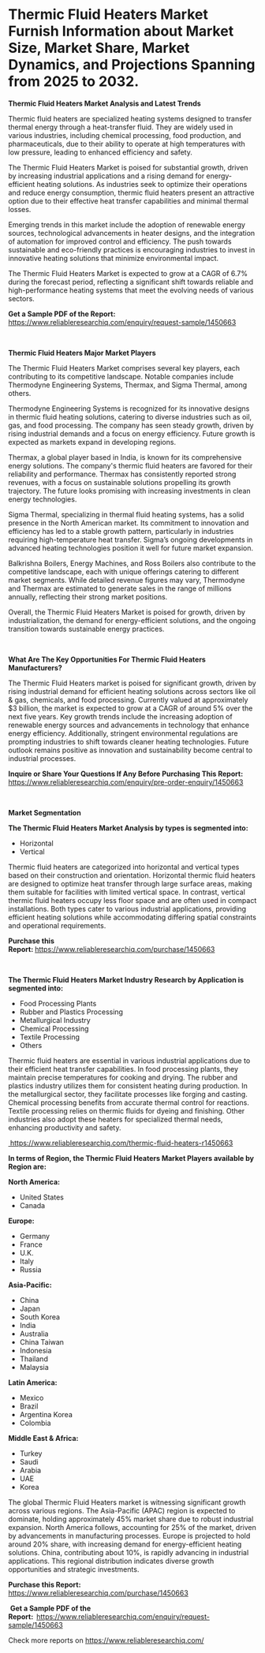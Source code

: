 <p><h1>Thermic Fluid Heaters Market Furnish Information about Market Size, Market Share, Market Dynamics, and Projections Spanning from 2025 to 2032.</h1></p><p><strong>Thermic Fluid Heaters Market Analysis and Latest Trends</strong></p>
<p><p>Thermic fluid heaters are specialized heating systems designed to transfer thermal energy through a heat-transfer fluid. They are widely used in various industries, including chemical processing, food production, and pharmaceuticals, due to their ability to operate at high temperatures with low pressure, leading to enhanced efficiency and safety.</p><p>The Thermic Fluid Heaters Market is poised for substantial growth, driven by increasing industrial applications and a rising demand for energy-efficient heating solutions. As industries seek to optimize their operations and reduce energy consumption, thermic fluid heaters present an attractive option due to their effective heat transfer capabilities and minimal thermal losses.</p><p>Emerging trends in this market include the adoption of renewable energy sources, technological advancements in heater designs, and the integration of automation for improved control and efficiency. The push towards sustainable and eco-friendly practices is encouraging industries to invest in innovative heating solutions that minimize environmental impact.</p><p>The Thermic Fluid Heaters Market is expected to grow at a CAGR of 6.7% during the forecast period, reflecting a significant shift towards reliable and high-performance heating systems that meet the evolving needs of various sectors.</p></p>
<p><strong>Get a Sample PDF of the Report:&nbsp;</strong> <a href="https://www.reliableresearchiq.com/enquiry/request-sample/1450663?utm_campaign=2275&utm_medium=2&utm_source=Github&utm_content=ia&utm_term=17022025&utm_id=thermic-fluid-heaters">https://www.reliableresearchiq.com/enquiry/request-sample/1450663</a></p>
<p>&nbsp;</p>
<p><strong>Thermic Fluid Heaters Major Market Players</strong></p>
<p><p>The Thermic Fluid Heaters Market comprises several key players, each contributing to its competitive landscape. Notable companies include Thermodyne Engineering Systems, Thermax, and Sigma Thermal, among others. </p><p>Thermodyne Engineering Systems is recognized for its innovative designs in thermic fluid heating solutions, catering to diverse industries such as oil, gas, and food processing. The company has seen steady growth, driven by rising industrial demands and a focus on energy efficiency. Future growth is expected as markets expand in developing regions.</p><p>Thermax, a global player based in India, is known for its comprehensive energy solutions. The company's thermic fluid heaters are favored for their reliability and performance. Thermax has consistently reported strong revenues, with a focus on sustainable solutions propelling its growth trajectory. The future looks promising with increasing investments in clean energy technologies.</p><p>Sigma Thermal, specializing in thermal fluid heating systems, has a solid presence in the North American market. Its commitment to innovation and efficiency has led to a stable growth pattern, particularly in industries requiring high-temperature heat transfer. Sigma’s ongoing developments in advanced heating technologies position it well for future market expansion.</p><p>Balkrishna Boilers, Energy Machines, and Ross Boilers also contribute to the competitive landscape, each with unique offerings catering to different market segments. While detailed revenue figures may vary, Thermodyne and Thermax are estimated to generate sales in the range of millions annually, reflecting their strong market positions.</p><p>Overall, the Thermic Fluid Heaters Market is poised for growth, driven by industrialization, the demand for energy-efficient solutions, and the ongoing transition towards sustainable energy practices.</p></p>
<p>&nbsp;</p>
<p><strong>What Are The Key Opportunities For Thermic Fluid Heaters Manufacturers?</strong></p>
<p><p>The Thermic Fluid Heaters market is poised for significant growth, driven by rising industrial demand for efficient heating solutions across sectors like oil & gas, chemicals, and food processing. Currently valued at approximately $3 billion, the market is expected to grow at a CAGR of around 5% over the next five years. Key growth trends include the increasing adoption of renewable energy sources and advancements in technology that enhance energy efficiency. Additionally, stringent environmental regulations are prompting industries to shift towards cleaner heating technologies. Future outlook remains positive as innovation and sustainability become central to industrial processes.</p></p>
<p><strong>Inquire or Share Your Questions If Any Before Purchasing This Report:</strong> <a href="https://www.reliableresearchiq.com/enquiry/pre-order-enquiry/1450663?utm_campaign=2275&utm_medium=2&utm_source=Github&utm_content=ia&utm_term=17022025&utm_id=thermic-fluid-heaters">https://www.reliableresearchiq.com/enquiry/pre-order-enquiry/1450663</a></p>
<p>&nbsp;</p>
<p><strong>Market Segmentation</strong></p>
<p><strong>The Thermic Fluid Heaters Market Analysis by types is segmented into:</strong></p>
<p><ul><li>Horizontal</li><li>Vertical</li></ul></p>
<p><p>Thermic fluid heaters are categorized into horizontal and vertical types based on their construction and orientation. Horizontal thermic fluid heaters are designed to optimize heat transfer through large surface areas, making them suitable for facilities with limited vertical space. In contrast, vertical thermic fluid heaters occupy less floor space and are often used in compact installations. Both types cater to various industrial applications, providing efficient heating solutions while accommodating differing spatial constraints and operational requirements.</p></p>
<p><strong>Purchase this Report:&nbsp;</strong><a href="https://www.reliableresearchiq.com/purchase/1450663?utm_campaign=2275&utm_medium=2&utm_source=Github&utm_content=ia&utm_term=17022025&utm_id=thermic-fluid-heaters">https://www.reliableresearchiq.com/purchase/1450663</a></p>
<p>&nbsp;</p>
<p><strong>The Thermic Fluid Heaters Market Industry Research by Application is segmented into:</strong></p>
<p><ul><li>Food Processing Plants</li><li>Rubber and Plastics Processing</li><li>Metallurgical Industry</li><li>Chemical Processing</li><li>Textile Processing</li><li>Others</li></ul></p>
<p><p>Thermic fluid heaters are essential in various industrial applications due to their efficient heat transfer capabilities. In food processing plants, they maintain precise temperatures for cooking and drying. The rubber and plastics industry utilizes them for consistent heating during production. In the metallurgical sector, they facilitate processes like forging and casting. Chemical processing benefits from accurate thermal control for reactions. Textile processing relies on thermic fluids for dyeing and finishing. Other industries also adopt these heaters for specialized thermal needs, enhancing productivity and safety.</p></p>
<p><a href="https://www.reliableresearchiq.com/thermic-fluid-heaters-r1450663?utm_campaign=2275&utm_medium=2&utm_source=Github&utm_content=ia&utm_term=17022025&utm_id=thermic-fluid-heaters">&nbsp;https://www.reliableresearchiq.com/thermic-fluid-heaters-r1450663</a></p>
<p><strong>In terms of Region, the Thermic Fluid Heaters Market Players available by Region are:</strong></p>
<p>
    <p> <strong> North America: </strong>
        <ul>
            <li>United States</li>
            <li>Canada</li>
        </ul>
        </p> 
    <p> <strong> Europe: </strong>
        <ul>
            <li>Germany</li>
            <li>France</li>
            <li>U.K.</li>
            <li>Italy</li>
            <li>Russia</li>
        </ul>
        </p> 
    <p> <strong> Asia-Pacific: </strong>
        <ul>
            <li>China</li>
            <li>Japan</li>
            <li>South Korea</li>
            <li>India</li>
            <li>Australia</li>
            <li>China Taiwan</li>
            <li>Indonesia</li>
            <li>Thailand</li>
            <li>Malaysia</li>
        </ul>
        </p> 
    <p> <strong> Latin America: </strong>
        <ul>
            <li>Mexico</li>
            <li>Brazil</li>
            <li>Argentina Korea</li>
            <li>Colombia</li>
        </ul>
        </p> 
    <p> <strong> Middle East & Africa: </strong>
        <ul>
            <li>Turkey</li>
            <li>Saudi</li>
            <li>Arabia</li>
            <li>UAE</li>
            <li>Korea</li>
        </ul>
    </p>
    </p>
<p><p>The global Thermic Fluid Heaters market is witnessing significant growth across various regions. The Asia-Pacific (APAC) region is expected to dominate, holding approximately 45% market share due to robust industrial expansion. North America follows, accounting for 25% of the market, driven by advancements in manufacturing processes. Europe is projected to hold around 20% share, with increasing demand for energy-efficient heating solutions. China, contributing about 10%, is rapidly advancing in industrial applications. This regional distribution indicates diverse growth opportunities and strategic investments.</p></p>
<p><strong>Purchase this Report: </strong><a href="https://www.reliableresearchiq.com/purchase/1450663?utm_campaign=2275&utm_medium=2&utm_source=Github&utm_content=ia&utm_term=17022025&utm_id=thermic-fluid-heaters">https://www.reliableresearchiq.com/purchase/1450663</a></p>
<p>&nbsp;<strong>Get a Sample PDF of the Report:&nbsp;&nbsp;</strong><a href="https://www.reliableresearchiq.com/enquiry/request-sample/1450663?utm_campaign=2275&utm_medium=2&utm_source=Github&utm_content=ia&utm_term=17022025&utm_id=thermic-fluid-heaters">https://www.reliableresearchiq.com/enquiry/request-sample/1450663</a></p>
<p><strong></strong></p>
<p>Check more reports on <a href="https://www.reliableresearchiq.com/?utm_campaign=2275&utm_medium=2&utm_source=Github&utm_content=ia&utm_term=17022025&utm_id=thermic-fluid-heaters">https://www.reliableresearchiq.com/</a></p>